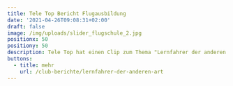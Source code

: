 ```yaml
---
title: Tele Top Bericht Flugausbildung
date: '2021-04-26T09:08:31+02:00'
draft: false
image: /img/uploads/slider_flugschule_2.jpg
positionx: 50
positiony: 50
description: Tele Top hat einen Clip zum Thema "Lernfahrer der anderen Art" erstellt.
buttons:
  - title: mehr
    url: /club-berichte/lernfahrer-der-anderen-art
---
```


